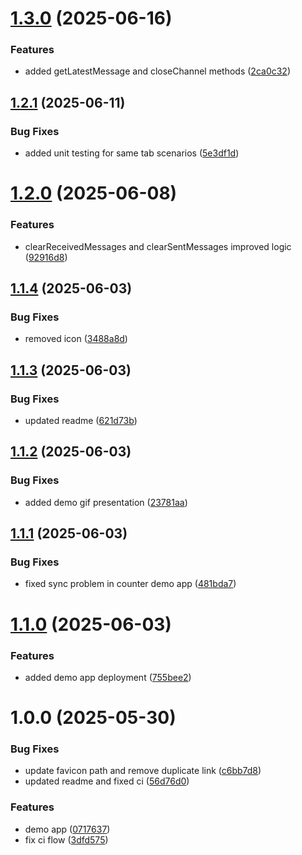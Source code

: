# [1.3.0](https://github.com/IdanShalem/react-broadcast-sync/compare/v1.2.1...v1.3.0) (2025-06-16)


### Features

* added getLatestMessage and closeChannel methods ([2ca0c32](https://github.com/IdanShalem/react-broadcast-sync/commit/2ca0c320c6558fd4205a8965d364d49c07609e97))

## [1.2.1](https://github.com/IdanShalem/react-broadcast-sync/compare/v1.2.0...v1.2.1) (2025-06-11)


### Bug Fixes

* added unit testing for same tab scenarios ([5e3df1d](https://github.com/IdanShalem/react-broadcast-sync/commit/5e3df1deab456565a09f0dfda84b21b526f157ba))

# [1.2.0](https://github.com/IdanShalem/react-broadcast-sync/compare/v1.1.4...v1.2.0) (2025-06-08)


### Features

* clearReceivedMessages and clearSentMessages improved logic ([92916d8](https://github.com/IdanShalem/react-broadcast-sync/commit/92916d80f3a79cadb2f34c11f3f9759f6d74f8b2))

## [1.1.4](https://github.com/IdanShalem/react-broadcast-sync/compare/v1.1.3...v1.1.4) (2025-06-03)


### Bug Fixes

* removed icon ([3488a8d](https://github.com/IdanShalem/react-broadcast-sync/commit/3488a8d9526e5561f5ffdd14dfcce5ebb20c6838))

## [1.1.3](https://github.com/IdanShalem/react-broadcast-sync/compare/v1.1.2...v1.1.3) (2025-06-03)


### Bug Fixes

* updated readme ([621d73b](https://github.com/IdanShalem/react-broadcast-sync/commit/621d73bc93c0b5538faf158e97a06696a8ad1f0e))

## [1.1.2](https://github.com/IdanShalem/react-broadcast-sync/compare/v1.1.1...v1.1.2) (2025-06-03)


### Bug Fixes

* added demo gif presentation ([23781aa](https://github.com/IdanShalem/react-broadcast-sync/commit/23781aa4b61ab30ae9c37fd2b017446bc9cf039e))

## [1.1.1](https://github.com/IdanShalem/react-broadcast-sync/compare/v1.1.0...v1.1.1) (2025-06-03)


### Bug Fixes

* fixed sync problem in counter demo app ([481bda7](https://github.com/IdanShalem/react-broadcast-sync/commit/481bda79f55b3b902861877d4446bc4adaa76941))

# [1.1.0](https://github.com/IdanShalem/react-broadcast-sync/compare/v1.0.0...v1.1.0) (2025-06-03)


### Features

* added demo app deployment ([755bee2](https://github.com/IdanShalem/react-broadcast-sync/commit/755bee2c11bafcaa0653917bae8e288500f6dec6))

# 1.0.0 (2025-05-30)


### Bug Fixes

* update favicon path and remove duplicate link ([c6bb7d8](https://github.com/IdanShalem/react-broadcast-sync/commit/c6bb7d85f09e36eb2e3c5da71485c247bd29ba37))
* updated readme and fixed ci ([56d76d0](https://github.com/IdanShalem/react-broadcast-sync/commit/56d76d0ee342cce9e29968e9fb8b0fe9ee8b89fd))


### Features

* demo app ([0717637](https://github.com/IdanShalem/react-broadcast-sync/commit/07176372544f2c29ad184d8107fc176881397e5b))
* fix ci flow ([3dfd575](https://github.com/IdanShalem/react-broadcast-sync/commit/3dfd575db288b2f1923859ccc2acc3d52de4c70c))
